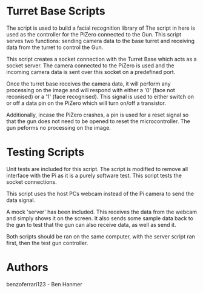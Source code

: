 # Turret Base Scripts
The script is used to build a facial recognition library of 
The script in here is used as the controller for the PiZero connected to the Gun. This script serves two functions: sending camera data to the base turret and receiving data from the turret to control the Gun.

This script creates a socket connection with the Turret Base which acts as a socket server. The camera connected to the PiZero is used and the incoming camera data is sent over this socket on a predefined port.

Once the turret base receives the camera data, it will perform any processing on the image and will respond with either a '0' (face not reconised) or a '1' (face recognised). This signal is used to either switch on or off a data pin on the PiZero which will turn on/off a transistor.

Additionally, incase the PiZero crashes, a pin is used for a reset signal so that the gun does not need to be opened to reset the microcontroller. The gun peforms no processing on the image.

# Testing Scripts
Unit tests are included for this script. The script is modified to remove all interface with the Pi as it is a purely software test. This script tests the socket connections.

This script uses the host PCs webcam instead of the Pi camera to send the data signal. 

A mock 'server' has been included. This receives the data from the webcam and simply shows it on the screen. It also sends some sample data back to the gun to test that the gun can also receive data, as well as send it. 

Both scripts should be ran on the same computer, with the server script ran first, then the test gun controller.

# Authors
benzoferrari123 - Ben Hanmer
